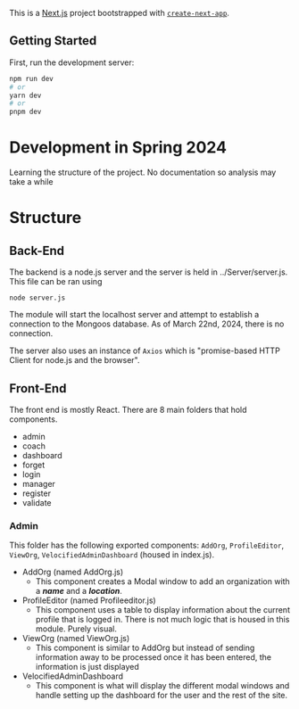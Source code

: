 This is a [Next.js](https://nextjs.org/) project bootstrapped with [`create-next-app`](https://github.com/vercel/next.js/tree/canary/packages/create-next-app).

## Getting Started

First, run the development server:

```bash
npm run dev
# or
yarn dev
# or
pnpm dev
```

# Development in Spring 2024 
Learning the structure of the project. No documentation so analysis may take a while

# Structure
## Back-End
The backend is a node.js server and the server is held in ../Server/server.js. This file can be ran using 
```
node server.js
```
The module will start the localhost server and attempt to establish a connection to the Mongoos database. As of March 22nd, 2024, there is no connection.

The server also uses an instance of ```Axios``` which is "promise-based HTTP Client for node.js and the browser".

## Front-End
The front end is mostly React. There are 8 main folders that hold components. 
* admin
* coach
* dashboard 
* forget
* login
* manager
* register
* validate

### Admin
This folder has the following exported components: ```AddOrg```, ```ProfileEditor```, ```ViewOrg```, ```VelocifiedAdminDashboard``` (housed in index.js). 
* AddOrg (named AddOrg.js)
    * This component creates a Modal window to add an organization with a ***name*** and a ***location***. 
* ProfileEditor (named Profileeditor.js)
    * This component uses a table to display information about the current profile that is logged in. There is not much logic that is housed in this module. Purely visual.
* ViewOrg (named ViewOrg.js)
    * This component is similar to AddOrg but instead of sending information away to be processed once it has been entered, the information is just displayed
* VelocifiedAdminDashboard
    * This component is what will display the different modal windows and handle setting up the dashboard for the user and the rest of the site. 


